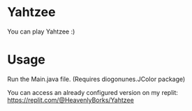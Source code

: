 # Yahtzee

You can play Yahtzee :)

# Usage

Run the Main.java file. (Requires diogonunes.JColor package)

You can access an already configured version on my replit: https://replit.com/@HeavenlyBorks/Yahtzee
